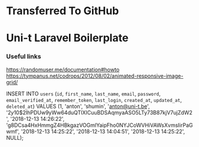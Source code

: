 # Transferred To GitHub

# Uni-t Laravel Boilerplate

### Useful links

https://randomuser.me/documentation#howto
https://tympanus.net/codrops/2012/08/02/animated-responsive-image-grid/

INSERT INTO `users` (`id`, `first_name`, `last_name`, `email`, `password`, `email_verified_at`, `remember_token`, `last_login`, `created_at`, `updated_at`, `deleted_at`)
VALUES
	(1, 'anton', 'shumin', 'anton@uni-t.be', '$2y$10$2IhPDUw9yWw64duQTlXICuuBDSAqmyaASO5LTy73B87kjV7ujZdW2', '2018-12-13 14:26:22', 'g8DCsa4HxHmmgZ4HBkgazVOGmlYaipFho0NYJCoWVHiVAWsXvmsIirPaGwmf', '2018-12-13 14:25:22', '2018-12-13 14:04:51', '2018-12-13 14:25:22', NULL);

